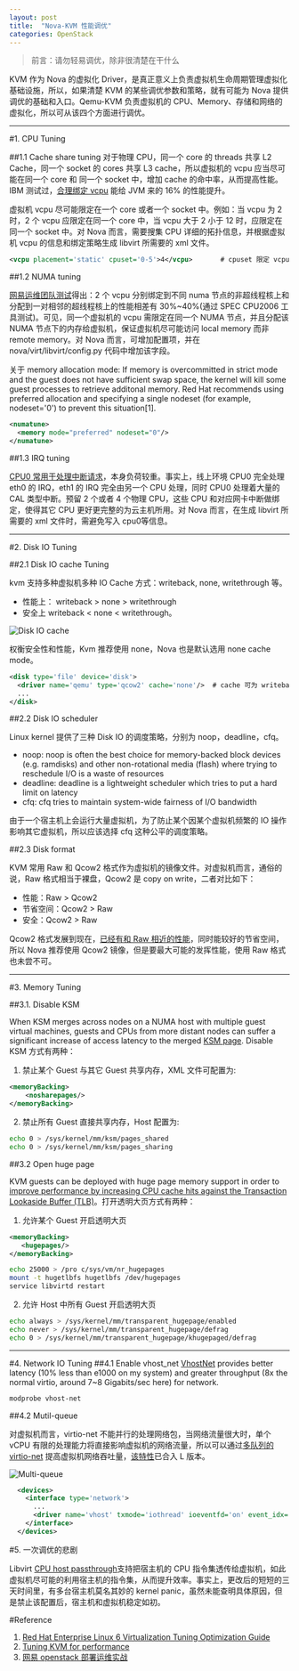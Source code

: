 ```yaml
---
layout: post
title:  "Nova-KVM 性能调优"
categories: OpenStack 
---
```


> 前言：请勿轻易调优，除非很清楚在干什么

KVM 作为 Nova 的虚拟化 Driver，是真正意义上负责虚拟机生命周期管理虚拟化基础设施，所以，如果清楚 KVM 的某些调优参数和策略，就有可能为 Nova 提供调优的基础和入口。Qemu-KVM 负责虚拟机的 CPU、Memory、存储和网络的虚拟化，所以可从该四个方面进行调优。

----------
#1. CPU Tuning

##1.1 Cache share tuning
对于物理 CPU，同一个 core 的 threads 共享 L2 Cache，同一个 socket 的 cores 共享 L3 cache，所以虚拟机的 vcpu 应当尽可能在同一个 core 和 同一个 socket 中，增加 cache 的命中率，从而提高性能。IBM 测试过，[合理绑定 vcpu](https://www-01.ibm.com/support/knowledgecenter/api/content/nl/en-us/linuxonibm/liaat/liaattuning_pdf.pdf) 能给 JVM 来的 16% 的性能提升。

虚拟机 vcpu 尽可能限定在一个 core 或者一个 socket 中。例如：当 vcpu 为 2 时，2 个 vcpu 应限定在同一个 core 中，当 vcpu 大于 2 小于 12 时，应限定在同一个 socket 中。对 Nova 而言，需要搜集 CPU 详细的拓扑信息，并根据虚拟机 vcpu 的信息和绑定策略生成 libvirt 所需要的 xml 文件。

```xml
<vcpu placement='static' cpuset='0-5'>4</vcpu>       # cpuset 限定 vcpu
```

##1.2 NUMA tuning

[网易运维团队测试](https://www.ibm.com/developerworks/cn/cloud/library/1408_zhangxl_openstack/)得出：2 个 vcpu 分别绑定到不同 numa 节点的非超线程核上和分配到一对相邻的超线程核上的性能相差有 30%~40%(通过 SPEC CPU2006 工具测试)。可见，同一个虚拟机的 vcpu 需限定在同一个 NUMA 节点，并且分配该 NUMA 节点下的内存给虚拟机，保证虚拟机尽可能访问 local memory 而非 remote memory。对 Nova 而言，可增加配置项，并在 nova/virt/libvirt/config.py 代码中增加该字段。 

关于 memory allocation mode: If memory is overcommitted in strict mode and the guest does not have sufficient swap space, the kernel will kill some guest processes to retrieve additonal memory. Red Hat recommends using preferred allocation and specifying a single nodeset (for example, nodeset='0') to prevent this situation[1].


```xml
<numatune>
  <memory mode="preferred" nodeset="0"/> 
</numatune>
```

##1.3 IRQ tuning

[CPU0 常用于处理中断请求](https://www.ibm.com/developerworks/cn/cloud/library/1408_zhangxl_openstack/)，本身负荷较重。事实上，线上环境 CPU0 完全处理 eth0 的 IRQ，eth1 的 IRQ 完全由另一个 CPU 处理，同时 CPU0 处理着大量的 CAL 类型中断。预留 2 个或者 4 个物理 CPU，这些 CPU 和对应网卡中断做绑定，使得其它 CPU 更好更完整的为云主机所用。对 Nova 而言，在生成 libvirt 所需要的 xml 文件时，需避免写入 cpu0等信息。

----------

#2. Disk IO Tuning

##2.1 Disk IO cache Tuning

kvm 支持多种虚拟机多种 IO Cache 方式：writeback, none, writethrough 等。

- 性能上： writeback > none > writethrough
- 安全上 writeback < none < writethrough。

![Disk IO cache](http://7xp2eu.com1.z0.glb.clouddn.com/disk%20io%20cache.png)

权衡安全性和性能，Kvm 推荐使用 none，Nova 也是默认选用 none cache mode。

```xml
<disk type='file' device='disk'>
  <driver name='qemu' type='qcow2' cache='none'/>  # cache 可为 writeback, none, writethrough，directsync，unsafe 等
  ...
</disk>
```

##2.2 Disk IO scheduler

Linux kernel 提供了三种 Disk IO 的调度策略，分别为 noop，deadline，cfq。

- noop: noop is often the best choice for memory-backed block devices (e.g. ramdisks) and other non-rotational media (flash) where trying to reschedule I/O is a waste of resources
- deadline: deadline is a lightweight scheduler which tries to put a hard limit on latency
- cfq: cfq tries to maintain system-wide fairness of I/O bandwidth

由于一个宿主机上会运行大量虚拟机，为了防止某个因某个虚拟机频繁的 IO 操作影响其它虚拟机，所以应该选择 cfq 这种公平的调度策略。

##2.3 Disk format

KVM 常用 Raw 和 Qcow2 格式作为虚拟机的镜像文件。对虚拟机而言，通俗的说，Raw 格式相当于裸盘，Qcow2 是 copy on write，二者对比如下：

- 性能：Raw > Qcow2
- 节省空间：Qcow2 > Raw
- 安全：Qcow2 > Raw

Qcow2 格式发展到现在，[已经有和 Raw 相近的性能](http://www.linux-kvm.org/page/Qcow2)，同时能较好的节省空间，所以 Nova 推荐使用 Qcow2 镜像，但是要最大可能的发挥性能，使用 Raw 格式也未尝不可。


----------

#3. Memory Tuning


##3.1. Disable KSM

When KSM merges across nodes on a NUMA host with multiple guest virtual machines, guests and CPUs from more distant nodes can suffer a significant increase of access latency to the merged [KSM page](https://access.redhat.com/documentation/en-US/Red_Hat_Enterprise_Linux/6/html-single/Virtualization_Tuning_and_Optimization_Guide/index.html).
Disable KSM 方式有两种：

1) 禁止某个 Guest 与其它 Guest 共享内存，XML 文件可配置为:

```xml
<memoryBacking>
    <nosharepages/>
</memoryBacking>
```

2) 禁止所有 Guest 直接共享内存，Host 配置为:

```bash
echo 0 > /sys/kernel/mm/ksm/pages_shared
echo 0 > /sys/kernel/mm/ksm/pages_sharing
```

##3.2 Open huge page

KVM guests can be deployed with huge page memory support in order to [improve performance by increasing CPU cache hits against the Transaction Lookaside Buffer (TLB)](https://access.redhat.com/documentation/en-US/Red_Hat_Enterprise_Linux/6/html-single/Virtualization_Tuning_and_Optimization_Guide/index.html)。打开透明大页方式有两种：

1) 允许某个 Guest 开启透明大页

```xml
<memoryBacking>
   <hugepages/>
</memoryBacking>
```

```bash
echo 25000 > /pro c/sys/vm/nr_hugepages
mount -t hugetlbfs hugetlbfs /dev/hugepages
service libvirtd restart
```

2) 允许 Host 中所有 Guest 开启透明大页

```bash
echo always > /sys/kernel/mm/transparent_hugepage/enabled
echo never > /sys/kernel/mm/transparent_hugepage/defrag
echo 0 > /sys/kernel/mm/transparent_hugepage/khugepaged/defrag
```

----------


#4. Network IO Tuning
##4.1 Enable vhost_net
[VhostNet](http://www.linux-kvm.org/page/UsingVhost) provides better latency (10% less than e1000 on my system) and greater throughput (8x the normal virtio, around 7~8 Gigabits/sec here) for network.

```bash
modprobe vhost-net
```

##4.2 Mutil-queue

对虚拟机而言，virtio-net 不能并行的处理网络包，当网络流量很大时，单个 vCPU 有限的处理能力将直接影响虚拟机的网络流量，所以可以通过[多队列的 virtio-net](http://www.linux-kvm.org/page/Multiqueue) 提高虚拟机网络吞吐量，[该特性](https://blueprints.launchpad.net/nova/+spec/libvirt-virtio-net-multiqueue)已合入 L 版本。

![Multi-queue](http://7xp2eu.com1.z0.glb.clouddn.com/virt-net%20mutil-queue.jpg)

```xml
  <devices>
    <interface type='network'>
      ...
      <driver name='vhost' txmode='iothread' ioeventfd='on' event_idx='off' queues='N'/>  #queues=N
    </interface>
  </devices>
```

#5. 一次调优的悲剧

Libvirt [CPU host passthrough](https://libvirt.org/formatdomain.html#elementsCPU)支持把宿主机的 CPU 指令集透传给虚拟机，如此虚拟机尽可能的利用宿主机的指令集，从而提升效率。事实上，更改后的短短的三天时间里，有多台宿主机莫名其妙的 kernel panic，虽然未能查明具体原因，但是禁止该配置后，宿主机和虚拟机稳定如初。

#Reference

1. [Red Hat Enterprise Linux 6 Virtualization Tuning Optimization Guide](https://access.redhat.com/documentation/en-US/Red_Hat_Enterprise_Linux/6/html-single/Virtualization_Tuning_and_Optimization_Guide/index.html)
2. [Tuning KVM for performance](https://www-01.ibm.com/support/knowledgecenter/api/content/nl/en-us/linuxonibm/liaat/liaattuning_pdf.pdf)
3. [网易 openstack 部署运维实战](https://www.ibm.com/developerworks/cn/cloud/library/1408_zhangxl_openstack/)

